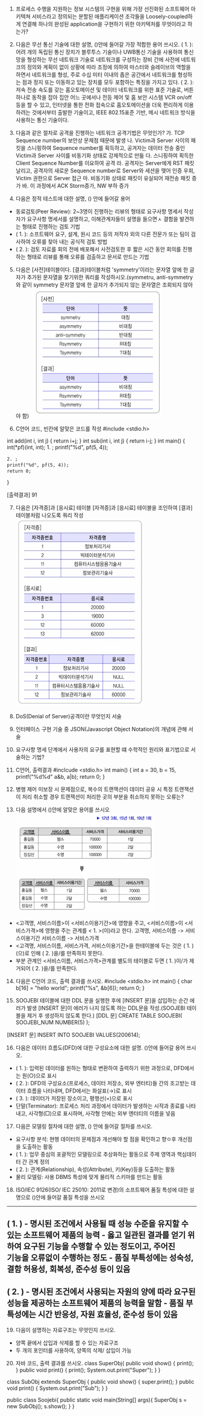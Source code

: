 01. 프로세스 수행을 지원하는 정보 시스템의 구현을 위해 가장 선진화된 소프트웨어 아키텍쳐 서비스라고 정의되는 분할된 애플리케이션 조각들을 Loosely-coupled하게 연결해 하나의 완성된
application을 구현하기 위한 아키텍처를 무엇이라고 하는가?


02. 다음은 무선 통신 기술에 대한 설명, ()안에 들어갈 가장 적합한 용어 쓰시오.
( 1. ): 어려 개의 독립된 통신 장치가 블루투스 기술이나 UWB통신 기술을 사용하여 통신망을 형성하는 무선 네트워크 기술로 네트워크를 구성하는 장비 간에 사전에 네트워크의 정의와 계획이 
없이 상황에 따라 조정에 의하여 마스터와 슬레이브의 역할을 하면서 네트워크를 형성, 주로 수십 미터 이내의 좁은 공간에서 네트워크를 형성하는 점과 정지 또는 이동하고 있는 장치를 모두 포함하는 특징을 가지고 있다.
( 2. ): 저속 전송 속도를 갖는 홈오토메이션 및 데이터 네트워크를 위한 표준 기술로, 버튼 하나로 동작을 잡아 집안 어느 곳에서나 전등 제어 및 홈 보안 시스템 VCR on/off 등을 할 수 있고, 인터넷을 통한 전화 접속으로 홈오토메이션을 더욱 편리하게 이용하려는 것에서부터 출발한 기술이고, IEEE 802.15표준 기반, 메시 네트워크 방식을 사용하는 통신 기술이다.


03. 다음과 같은 절차로 공격을 진행하는 네트워크 공격기법은 무엇인가?
가. TCP Sequence number의 보안상 문제점 때문에 발생
나. Victim과 Server 사이의 패킷을 스니핑하여 Sequence number를 획득하고, 공겨자는 데이터 전송 중인 Victim과 Server 사이를 비동기화 상태로 강제적으로 만듦
다. 스니핑하여 획득한 Client Sequence Number를 이요하여 공격
라. 공격자는 Server에게 RST 패킷 날리고, 공격자의 새로운 Sequence number로 Server와 세션을 맺어 인증 우회, Victim 권한으로 Server 접근
마. 비동기화 상태로 패킷이 유실되어 재전송 패킷 증가
바. 이 과정에서  ACK Storm증가, NW 부하 증가


04. 다음은 정적 테스트에 대한 설명, () 안에 들어갈 용어
- 동료검토(Peer Review): 2~3명이 진행하는 리뷰의 형태로 요구사항 명세서 작성자가 요구사항 명세서를 설명하고, 이해관계자들이 설명을 들으면ㅅ 결함을 발견하는 형태로 진행하는 검토 기법
- ( 1. ): 소프트웨어 요구, 설계, 원시 코드 등의 저작자 외의 다른 전문가 또는 팀이 검사하여 오류를 찾아 내는 공식적 검토 방법
- ( 2. ): 검토 자료를 회의 전에 배포해서 사전검토한 후 짧은 시간 동안 회의를 진행하는 형태로 리뷰를 통해 오류를 검출하고 문서로 만드는 기법


05. 다음은 [사전]테이블이다. [결과]테이블처럼 'symmetry'이라는 문자열 앞에 한 글자가 추가된 문자열을 찾기위한 쿼리를 작성하시오.(symmetru, anti-symmetry와 같이 symmetry 문자열 앞에 한 글자가 추가되지 않는 문자열은 조회되지 않아야 함)
![alt text](image.png)

06. C언어 코드, 빈칸에 알맞은 코드를 작성
#include <stdio.h>

int add(int i, int j) {
    return i+j;
}
int sub(int i, int j) {
    return i-j;
}
int main() {
    int(*pf)(int, int);
    1. ;
    printf("%d", pf(5, 4));

    2. ;
    printf("%d", pf(5, 4));
    return 0;
}

[출력결과]
91


07. 다음은 [자격증]과 [응시료] 테이블 [자격증]과 [응시료] 테이블을 조인하여 [결과] 테이블처럼 나오도록 쿼리 작성
![alt text](image-1.png)


08. DoS(Denial of Server)공격이란 무엇인지 서술


09. 인터페이스 구현 기술 중 JSON(Javascript Object Notation)의 개념에 관해 서술


10. 요구사항 명세 단계에서 사용자의 요구를 표현할 떄 수학적인 원리와 표기법으로 서술하는 기법?


11. C언어, 출력결과
#inclcude <stdio.h>
int main() {
    int a = 30, b = 15, 
    printf("%d%d" a&b, a|b);
    return 0;
}


12. 병행 제어 미보장 시 문제점으로, 복수의 트랜잭션이 데이터 공유 시 특정 트랜잭션이 처리 취소할 경우 트랜잭션이 처리한 곳의 부분을 취소하지 못하는 오류는?


13. 다음 설명에서 ()안에 알맞은 용어를 쓰시오
![alt text](image-2.png)
- <고객명, 서비스이름>이 <서비스이용기간>에 영향을 주고, <서비스이름>이 <서비스가격>에 영향을 주는 관계를 < 1. >(이)라고 한다.
    고객명, 서비스이름 -> 서비스이용기간
    서비스이름 -> 서비스가격
- <고객명, 서비스이름, 서비스가격, 서비스이용기간>을 한테이블에 두는 것은 ( 1. )(으)로 인해 ( 2. )을/를 만족하지 못한다.
- 부분 관계인 <서비스이름, 서비스가격>관계를 별도의 테이블로 두면 ( 1. )이/가 제거되어 ( 2. )을/를 만족한다.


14. 다음은 C언어 코드, 출력 결과를 쓰시오.
#include <stdio.h>
int main() {
    char b[16] = "hello world";
    printf("%s", &b[6]);
    return 0;
}


15. SOOJEBI 테이블에 대한 DDL 문을 실행한 후에 [INSERT 문]을 삽입하는 순간 에러가 발생
[INSERT 문]이 에러가 나지 않도록 하는 DDL문을 작성.(SOOJEBI 테이블을 제거 후 생성하지 않도록 한다.)
[DDL 문]
CREATE TABLE SOOJEBI(
    SOOJEBI_NUM NUMBER(5)
);

[INSERT 문]
INSERT INTO SOOJEBI VALUES(200614);


16. 다음은 데이터 흐름도(DFD)에 대한 구성요소에 대한 설명. ()안에 들어갈 용어 쓰시오.
- ( 1. ): 입력된 데이터를 원하는 형태로 변환하여 출력하기 위한 과정으로, DFD에서는 원(○)으로 표시
- ( 2. ): DFD의 구성요소(프로세스, 데이터 저장소, 외부 엔터티)들 간의 조고받는 데이터 흐름을 나타내며, DFD에서는 화살표(→)로 표시
- ( 3. ): 데이터가 저장된 장소이고, 평행선(=)으로 표시
- 단말(Terminator): 프로세스 처리 과정에서 데이터가 발생하는 시작과 종료를 나타내고, 사각형(□)으로 표시하며, 사각형 안에는 외부 엔터티의 이름을 넣음


17. 다음은 모델링 절차에 대한 설명, () 안에 들어갈 절차를 쓰시오.
- 요구사항 분석: 현행 데이터의 문제점과 개선해야 할 점을 확인하고 향ㅇ후 개선점을 도출하는 활동
- ( 1. ): 업무 중심의 포괄적인 모델링으로 추상화하는 활동으로 주제 영역과 핵심데이터 간 관계 정의
- ( 2. ): 관계(Relationship), 속성(Attribute), 키(Key)등을 도출하는 활동
- 물리 모델링: 사용 DBMS 특성에 맞게 물리적 스키마를 만드는 활동

18. ISO/IEC 9126(ISO/ IEC 25010: 2011로 변경)의 소프트웨어 품질 특성에 대한 설명으로 ()안에 들어갈 품질 특성을 쓰시오
--------------------------------------------------------------------------------
 ( 1. ) - 명시된 조건에서 사용될 때 성능 수준을 유지할 수 있는 소프트웨어 제품의 능력
        - 옳고 일관된 결과를 얻기 위하여 요구된 기능을 수행할 수 있는 정도이고, 주어진   
          기능을 오류없이 수행하는 정도
        - 품질 부특성에는 성숙성, 결함 허용성, 회복성, 준수성 등이 있음
--------------------------------------------------------------------------------
 ( 2. ) - 명시된 조건에서 사용되는 자원의 양에 따라 요구된 성능을 제공하는 소프트웨어 제품의
          능력을 말함
        - 품질 부특성에는 시간 반응성, 자원 효율성, 준수성 등이 있음
--------------------------------------------------------------------------------


19. 다음이 설명하는 자료구조는 무엇인지 쓰시오.
- 양쪽 끝에서 삽입과 삭제를 할 수 있는 자료구조
- 두 개의 포인터를 사용하여, 양쪽의 삭제/ 삽입이 가능


20. 자바 코드, 출력 결과를 쓰시오.
class SuperObj{
    public void show() {
        print();
    }
    public void print() {
        print();
        System.out.print("Super");
    }
}

class SubObj extends SuperObj {
    public void show() {
        super.print();
    }
    public void print() {
        System.out.print("Sub");
    }
}

public class Soojebi{
    public static void main(String[] args){
        SuperObj s = new SubObj();
        s.show();
    }
}